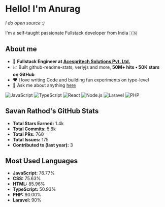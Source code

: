 # Hello! I'm Anurag
*I do open source :)*
  
I'm a self-taught passionate Fullstack developer from India 🇮🇳

## About me
- 💼 **Fullstack Engineer at [Acespritech Solutions Pvt. Ltd.](https://acespritech.com/)**
- 📈 Built github-readme-stats, verlyjs and more, **50M+ hits • 50K stars on GitHub**
- ❤️ I love writing Code and building fun experiments on type-level
- 💬 Ask me about anything [here](https://github.com/anuraghazra/anuraghazra/issues)

![JavaScript](https://img.shields.io/badge/-JavaScript-F7DF1E?logo=javascript&logoColor=black&style=for-the-badge)
![TypeScript](https://img.shields.io/badge/-TypeScript-3178C6?logo=typescript&logoColor=white&style=for-the-badge)
![React](https://img.shields.io/badge/-React-61DAFB?logo=react&logoColor=black&style=for-the-badge)
![Node.js](https://img.shields.io/badge/-Node.js-339933?logo=node.js&logoColor=white&style=for-the-badge)
![Laravel](https://img.shields.io/badge/-laravel-fb503b?logo=laravel&logoColor=white&style=for-the-badge)
![PHP](https://img.shields.io/badge/-php-787cb5?logo=php&logoColor=white&style=for-the-badge)

## Savan Rathod's GitHub Stats
- **Total Stars Earned:** 1.4k
- **Total Commits:** 5.8k
- **Total PRs:** 760
- **Total Issues:** 175
- **Contributed to (last year):** 3

## Most Used Languages
- **JavaScript:** 76.77%
- **CSS:** 75.63%
- **HTML:** 85.96%
- **TypeScript:** 50.93%
- **PHP:** 90.00%
- **Laravel:** 90%
